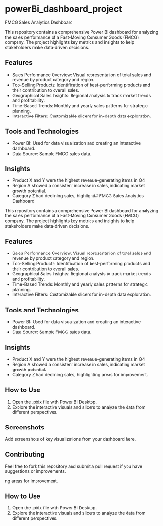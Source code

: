 # powerBi_dashboard_project

 FMCG Sales Analytics Dashboard

This repository contains a comprehensive Power BI dashboard for analyzing the sales performance of a Fast-Moving Consumer Goods (FMCG) company. The project highlights key metrics and insights to help stakeholders make data-driven decisions.

## Features

- Sales Performance Overview: Visual representation of total sales and revenue by product category and region.
- Top-Selling Products: Identification of best-performing products and their contribution to overall sales.
- Geographical Sales Insights: Regional analysis to track market trends and profitability.
- Time-Based Trends: Monthly and yearly sales patterns for strategic planning.
- Interactive Filters: Customizable slicers for in-depth data exploration.

## Tools and Technologies

- Power BI: Used for data visualization and creating an interactive dashboard.
- Data Source: Sample FMCG sales data.

## Insights

- Product X and Y were the highest revenue-generating items in Q4.
- Region A showed a consistent increase in sales, indicating market growth potential.
- Category Z had declining sales, highlighti# FMCG Sales Analytics Dashboard

This repository contains a comprehensive Power BI dashboard for analyzing the sales performance of a Fast-Moving Consumer Goods (FMCG) company. The project highlights key metrics and insights to help stakeholders make data-driven decisions.

## Features

- Sales Performance Overview: Visual representation of total sales and revenue by product category and region.
- Top-Selling Products: Identification of best-performing products and their contribution to overall sales.
- Geographical Sales Insights: Regional analysis to track market trends and profitability.
- Time-Based Trends: Monthly and yearly sales patterns for strategic planning.
- Interactive Filters: Customizable slicers for in-depth data exploration.

## Tools and Technologies

- Power BI: Used for data visualization and creating an interactive dashboard.
- Data Source: Sample FMCG sales data.

## Insights

- Product X and Y were the highest revenue-generating items in Q4.
- Region A showed a consistent increase in sales, indicating market growth potential.
- Category Z had declining sales, highlighting areas for improvement.

## How to Use

1. Open the .pbix file with Power BI Desktop.
2. Explore the interactive visuals and slicers to analyze the data from different perspectives.

## Screenshots

Add screenshots of key visualizations from your dashboard here.

## Contributing

Feel free to fork this repository and submit a pull request if you have suggestions or improvements.


ng areas for improvement.

## How to Use

1. Open the .pbix file with Power BI Desktop.
2. Explore the interactive visuals and slicers to analyze the data from different perspectives.
